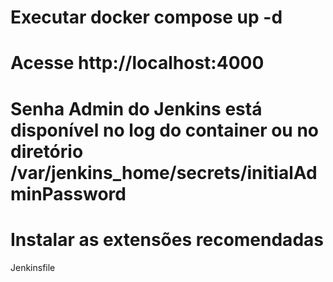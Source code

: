 # Executar docker compose up -d

# Acesse http://localhost:4000

# Senha Admin do Jenkins está disponível no log do container ou no diretório /var/jenkins_home/secrets/initialAdminPassword

# Instalar as extensões recomendadas

Jenkinsfile